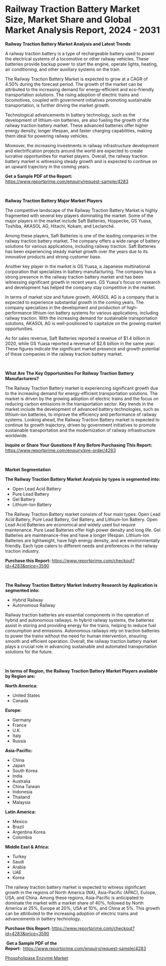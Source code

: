 <p><h1>Railway Traction Battery Market Size, Market Share and Global Market Analysis Report, 2024 - 2031</h1></p><p><strong>Railway Traction Battery Market Analysis and Latest Trends</strong></p>
<p><p>A railway traction battery is a type of rechargeable battery used to power the electrical systems of a locomotive or other railway vehicles. These batteries provide backup power to start the engine, operate lights, heating, air conditioning, and other auxiliary systems on the train.</p><p>The Railway Traction Battery Market is expected to grow at a CAGR of 4.50% during the forecast period. The growth of the market can be attributed to the increasing demand for energy-efficient and eco-friendly transportation solutions. The rising adoption of electric trains and locomotives, coupled with government initiatives promoting sustainable transportation, is further driving the market growth.</p><p>Technological advancements in battery technology, such as the development of lithium-ion batteries, are also fueling the growth of the railway traction battery market. These advanced batteries offer higher energy density, longer lifespan, and faster charging capabilities, making them ideal for powering railway vehicles.</p><p>Moreover, the increasing investments in railway infrastructure development and electrification projects around the world are expected to create lucrative opportunities for market players. Overall, the railway traction battery market is witnessing steady growth and is expected to continue on an upward trajectory in the coming years.</p></p>
<p><strong>Get a Sample PDF of the Report:&nbsp;</strong> <a href="https://www.reportprime.com/enquiry/request-sample/4283">https://www.reportprime.com/enquiry/request-sample/4283</a></p>
<p>&nbsp;</p>
<p><strong>Railway Traction Battery Major Market Players</strong></p>
<p><p>The competitive landscape of the Railway Traction Battery Market is highly fragmented with several key players dominating the market. Some of the major players in the market include Saft Batteries, Hoppecke, GS Yuasa, Toshiba, AKASOL AG, Hitachi, Kokam, and Leclanché.</p><p>Among these players, Saft Batteries is one of the leading companies in the railway traction battery market. The company offers a wide range of battery solutions for various applications, including railway traction. Saft Batteries has been experiencing steady market growth over the years due to its innovative products and strong customer base.</p><p>Another key player in the market is GS Yuasa, a Japanese multinational corporation that specializes in battery manufacturing. The company has a strong presence in the railway traction battery market and has been witnessing significant growth in recent years. GS Yuasa's focus on research and development has helped the company stay competitive in the market.</p><p>In terms of market size and future growth, AKASOL AG is a company that is expected to experience substantial growth in the coming years. The company specializes in the development and production of high-performance lithium-ion battery systems for various applications, including railway traction. With the increasing demand for sustainable transportation solutions, AKASOL AG is well-positioned to capitalize on the growing market opportunities.</p><p>As for sales revenue, Saft Batteries reported a revenue of $1.4 billion in 2020, while GS Yuasa reported a revenue of $2.6 billion in the same year. These figures indicate the significant market presence and growth potential of these companies in the railway traction battery market.</p></p>
<p>&nbsp;</p>
<p><strong>What Are The Key Opportunities For Railway Traction Battery Manufacturers?</strong></p>
<p><p>The Railway Traction Battery market is experiencing significant growth due to the increasing demand for energy-efficient transportation solutions. The market is driven by the growing adoption of electric trains and the focus on reducing carbon emissions in the transportation sector. Key trends in the market include the development of advanced battery technologies, such as lithium-ion batteries, to improve the efficiency and performance of railway systems. Looking ahead, the Railway Traction Battery market is expected to continue its growth trajectory, driven by government initiatives to promote sustainable transportation and the modernization of railway infrastructure worldwide.</p></p>
<p><strong>Inquire or Share Your Questions If Any Before Purchasing This Report:</strong> <a href="https://www.reportprime.com/enquiry/pre-order/4283">https://www.reportprime.com/enquiry/pre-order/4283</a></p>
<p>&nbsp;</p>
<p><strong>Market Segmentation</strong></p>
<p><strong>The Railway Traction Battery Market Analysis by types is segmented into:</strong></p>
<p><ul><li>Open Lead Acid Battery</li><li>Pure Lead Battery</li><li>Gel Battery</li><li>Lithium-Ion Battery</li></ul></p>
<p><p>The Railway Traction Battery market consists of four main types: Open Lead Acid Battery, Pure Lead Battery, Gel Battery, and Lithium-Ion Battery. Open Lead Acid Batteries are economical and widely used but require maintenance. Pure Lead Batteries offer high power density and long life. Gel Batteries are maintenance-free and have a longer lifespan. Lithium-Ion Batteries are lightweight, have high energy density, and are environmentally friendly. Each type caters to different needs and preferences in the railway traction industry.</p></p>
<p><strong>Purchase this Report:&nbsp;</strong><a href="https://www.reportprime.com/checkout?id=4283&price=3590">https://www.reportprime.com/checkout?id=4283&price=3590</a></p>
<p>&nbsp;</p>
<p><strong>The Railway Traction Battery Market Industry Research by Application is segmented into:</strong></p>
<p><ul><li>Hybrid Railway</li><li>Autonomous Railway</li></ul></p>
<p><p>Railway traction batteries are essential components in the operation of hybrid and autonomous railways. In hybrid railway systems, the batteries assist in storing and providing energy for the trains, helping to reduce fuel consumption and emissions. Autonomous railways rely on traction batteries to power the trains without the need for human intervention, ensuring smooth and efficient operation. Overall, the railway traction battery market plays a crucial role in advancing sustainable and automated transportation solutions for the future.</p></p>
<p>&nbsp;</p>
<p><strong>In terms of Region, the Railway Traction Battery Market Players available by Region are:</strong></p>
<p>
    <p> <strong> North America: </strong>
        <ul>
            <li>United States</li>
            <li>Canada</li>
        </ul>
        </p> 
    <p> <strong> Europe: </strong>
        <ul>
            <li>Germany</li>
            <li>France</li>
            <li>U.K.</li>
            <li>Italy</li>
            <li>Russia</li>
        </ul>
        </p> 
    <p> <strong> Asia-Pacific: </strong>
        <ul>
            <li>China</li>
            <li>Japan</li>
            <li>South Korea</li>
            <li>India</li>
            <li>Australia</li>
            <li>China Taiwan</li>
            <li>Indonesia</li>
            <li>Thailand</li>
            <li>Malaysia</li>
        </ul>
        </p> 
    <p> <strong> Latin America: </strong>
        <ul>
            <li>Mexico</li>
            <li>Brazil</li>
            <li>Argentina Korea</li>
            <li>Colombia</li>
        </ul>
        </p> 
    <p> <strong> Middle East & Africa: </strong>
        <ul>
            <li>Turkey</li>
            <li>Saudi</li>
            <li>Arabia</li>
            <li>UAE</li>
            <li>Korea</li>
        </ul>
    </p>
    </p>
<p><p>The railway traction battery market is expected to witness significant growth in the regions of North America (NA), Asia-Pacific (APAC), Europe, USA, and China. Among these regions, Asia-Pacific is anticipated to dominate the market with a market share of 40%, followed by North America at 25%, Europe at 20%, USA at 10%, and China at 5%. This growth can be attributed to the increasing adoption of electric trains and advancements in battery technology.</p></p>
<p><strong>Purchase this Report: </strong><a href="https://www.reportprime.com/checkout?id=4283&price=3590">https://www.reportprime.com/checkout?id=4283&price=3590</a></p>
<p>&nbsp;<strong>Get a Sample PDF of the Report:&nbsp;&nbsp;</strong><a href="https://www.reportprime.com/enquiry/request-sample/4283">https://www.reportprime.com/enquiry/request-sample/4283</a></p>
<p><strong></strong></p>
<p><p><a href="https://full-wildebeest-80b.notion.site/Phospholipase-Enzyme-Market-Furnish-Information-about-Market-Size-Market-Share-Market-Dynamics-an-51d9683434814aa1bacd55a0db637385">Phospholipase Enzyme Market</a></p></p>